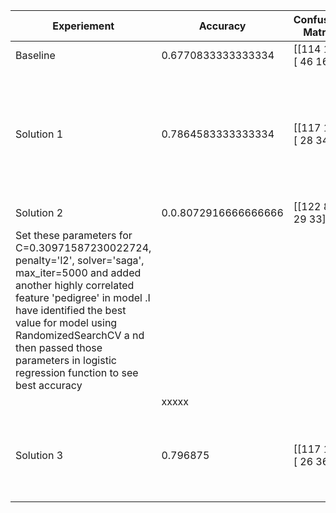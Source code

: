 | Experiement                                                                                                                                                                                                                                                                                                            | Accuracy             | Confusion Matrix      | Comment                                                                                                                                  |
| ---------------------------------------------------------------------------------------------------------------------------------------------------------------------------------------------------------------------------------------------------------------------------------------------------------------------- | -------------------- | --------------------- | ---------------------------------------------------------------------------------------------------------------------------------------- |
| Baseline                                                                                                                                                                                                                                                                                                               | 0.6770833333333334   | [[114  16] [ 46  16]] |                                                                                                                                          |
| Solution 1                                                                                                                                                                                                                                                                                                             | 0.7864583333333334   | [[117  13] [ 28  34]] | glucose correlation with outcome is high as compared to insulin so replaced insulin with glucose and apllied default Logistic regression |
| Solution 2                                                                                                                                                                                                                                                                                                             | 0.0.8072916666666666 | [[122 8] [ 29 33]     |
| Set these parameters for C=0.30971587230022724, penalty='l2', solver='saga', max_iter=5000 and added another highly correlated feature 'pedigree' in model .I have identified the best value for model using RandomizedSearchCV a nd then passed those parameters in logistic regression function to see best accuracy |
|                                                                                                                                                                                                                                                                                                                        | xxxxx                |
| Solution 3                                                                                                                                                                                                                                                                                                             | 0.796875             | [[117 13] [ 26 36]    | Added pedigree and insulin in feature list and raised logistic regression tolerance(criteria to stop) to 10                              |
